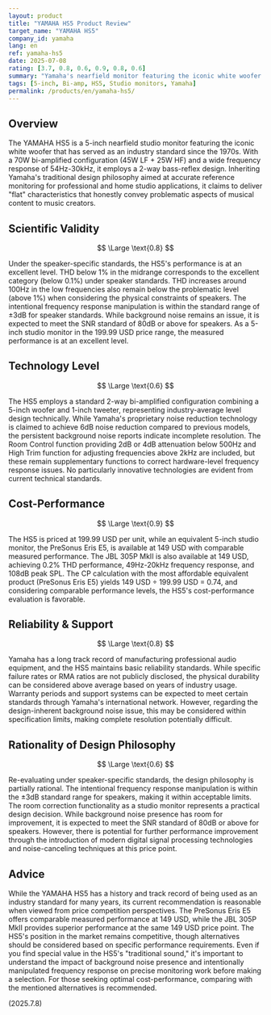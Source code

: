 ```yaml
---
layout: product
title: "YAMAHA HS5 Product Review"
target_name: "YAMAHA HS5"
company_id: yamaha
lang: en
ref: yamaha-hs5
date: 2025-07-08
rating: [3.7, 0.8, 0.6, 0.9, 0.8, 0.6]
summary: "Yamaha's nearfield monitor featuring the iconic white woofer that has served as an industry standard for decades. While offering 70W of adequate power and a wide frequency response of 54Hz-30kHz, measurement data reveals THD increases in the low frequencies and persistent background noise. With a unit price of 199.99 USD against the PreSonus Eris E5 at 149 USD providing equivalent measured performance, the cost-performance evaluation is favorable."
tags: [5-inch, Bi-amp, HS5, Studio monitors, Yamaha]
permalink: /products/en/yamaha-hs5/
---
```

## Overview

The YAMAHA HS5 is a 5-inch nearfield studio monitor featuring the iconic white woofer that has served as an industry standard since the 1970s. With a 70W bi-amplified configuration (45W LF + 25W HF) and a wide frequency response of 54Hz-30kHz, it employs a 2-way bass-reflex design. Inheriting Yamaha's traditional design philosophy aimed at accurate reference monitoring for professional and home studio applications, it claims to deliver "flat" characteristics that honestly convey problematic aspects of musical content to music creators.

## Scientific Validity

$$ \Large \text{0.8} $$

Under the speaker-specific standards, the HS5's performance is at an excellent level. THD below 1% in the midrange corresponds to the excellent category (below 0.1%) under speaker standards. THD increases around 100Hz in the low frequencies also remain below the problematic level (above 1%) when considering the physical constraints of speakers. The intentional frequency response manipulation is within the standard range of ±3dB for speaker standards. While background noise remains an issue, it is expected to meet the SNR standard of 80dB or above for speakers. As a 5-inch studio monitor in the 199.99 USD price range, the measured performance is at an excellent level.

## Technology Level

$$ \Large \text{0.6} $$

The HS5 employs a standard 2-way bi-amplified configuration combining a 5-inch woofer and 1-inch tweeter, representing industry-average level design technically. While Yamaha's proprietary noise reduction technology is claimed to achieve 6dB noise reduction compared to previous models, the persistent background noise reports indicate incomplete resolution. The Room Control function providing 2dB or 4dB attenuation below 500Hz and High Trim function for adjusting frequencies above 2kHz are included, but these remain supplementary functions to correct hardware-level frequency response issues. No particularly innovative technologies are evident from current technical standards.

## Cost-Performance

$$ \Large \text{0.9} $$

The HS5 is priced at 199.99 USD per unit, while an equivalent 5-inch studio monitor, the PreSonus Eris E5, is available at 149 USD with comparable measured performance. The JBL 305P MkII is also available at 149 USD, achieving 0.2% THD performance, 49Hz-20kHz frequency response, and 108dB peak SPL. The CP calculation with the most affordable equivalent product (PreSonus Eris E5) yields 149 USD ÷ 199.99 USD = 0.74, and considering comparable performance levels, the HS5's cost-performance evaluation is favorable.

## Reliability & Support

$$ \Large \text{0.8} $$

Yamaha has a long track record of manufacturing professional audio equipment, and the HS5 maintains basic reliability standards. While specific failure rates or RMA ratios are not publicly disclosed, the physical durability can be considered above average based on years of industry usage. Warranty periods and support systems can be expected to meet certain standards through Yamaha's international network. However, regarding the design-inherent background noise issue, this may be considered within specification limits, making complete resolution potentially difficult.

## Rationality of Design Philosophy

$$ \Large \text{0.6} $$

Re-evaluating under speaker-specific standards, the design philosophy is partially rational. The intentional frequency response manipulation is within the ±3dB standard range for speakers, making it within acceptable limits. The room correction functionality as a studio monitor represents a practical design decision. While background noise presence has room for improvement, it is expected to meet the SNR standard of 80dB or above for speakers. However, there is potential for further performance improvement through the introduction of modern digital signal processing technologies and noise-canceling techniques at this price point.

## Advice

While the YAMAHA HS5 has a history and track record of being used as an industry standard for many years, its current recommendation is reasonable when viewed from price competition perspectives. The PreSonus Eris E5 offers comparable measured performance at 149 USD, while the JBL 305P MkII provides superior performance at the same 149 USD price point. The HS5's position in the market remains competitive, though alternatives should be considered based on specific performance requirements. Even if you find special value in the HS5's "traditional sound," it's important to understand the impact of background noise presence and intentionally manipulated frequency response on precise monitoring work before making a selection. For those seeking optimal cost-performance, comparing with the mentioned alternatives is recommended.

(2025.7.8)